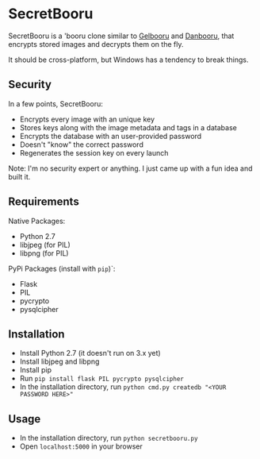 SecretBooru
===========

SecretBooru is a 'booru clone similar to [Gelbooru](http://gelbooru.com/) and [Danbooru](http://danbooru.donmai.us/), that encrypts stored images and decrypts them on the fly.

It should be cross-platform, but Windows has a tendency to break things.

Security
--------
In a few points, SecretBooru:

* Encrypts every image with an unique key
* Stores keys along with the image metadata and tags in a database
* Encrypts the database with an user-provided password
* Doesn't "know" the correct password
* Regenerates the session key on every launch

Note: I'm no security expert or anything. I just came up with a fun idea and built it.

Requirements
------------
Native Packages:

* Python 2.7
* libjpeg (for PIL)
* libpng (for PIL)

PyPi Packages (install with `pip`)`:

* Flask
* PIL
* pycrypto
* pysqlcipher

Installation
------------
* Install Python 2.7 (it doesn't run on 3.x yet)
* Install libjpeg and libpng
* Install pip
* Run `pip install flask PIL pycrypto pysqlcipher`
* In the installation directory, run `python cmd.py createdb "<YOUR PASSWORD HERE>"`

Usage
-----
* In the installation directory, run `python secretbooru.py`
* Open `localhost:5000` in your browser
